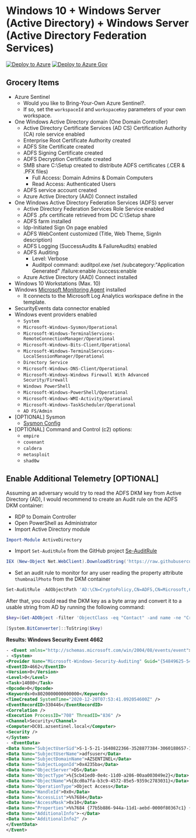 # Windows 10 + Windows Server (Active Directory) + Windows Server (Active Directory Federation Services)

[![Deploy to Azure](https://aka.ms/deploytoazurebutton)](https://portal.azure.com/#create/Microsoft.Template/uri/https%3A%2F%2Fraw.githubusercontent.com%2FOTRF%2FAzure-Sentinel2Go%2Fmaster%2Fgrocery-list%2Fwin10-AD-ADFS%2Fazuredeploy.json)
[![Deploy to Azure Gov](https://aka.ms/deploytoazuregovbutton)](https://portal.azure.us/#create/Microsoft.Template/uri/https%3A%2F%2Fraw.githubusercontent.com%2FOTRF%2FAzure-Sentinel2Go%2Fmaster%2Fgrocery-list%2Fwin10-AD-ADFS%2Fazuredeploy.json)

## Grocery Items

* Azure Sentinel
    * Would you like to Bring-Your-Own Azure Sentinel?.
    * If so, set the `workspaceId` and `workspaceKey` parameters of your own workspace.
* One Windows Active Directory domain (One Domain Controller)
    * Active Directory Certificate Services (AD CS) Certification Authority (CA) role service enabled
    * Enterprise Root Certificate Authority created
    * ADFS Site Certificate created
    * ADFS Signing Certificate created
    * ADFS Decryption Certificate created
    * SMB share C:\Setup created to distribute ADFS certificates (.CER & .PFX files)
        * Full Access: Domain Admins & Domain Computers
        * Read Access: Authenticated Users
    * ADFS service account created
    * Azure Active Directory (AAD) Connect installed
* One Windows Active Directory Federation Services (ADFS) server
    * Active Directory Federation Services Role Service enabled
    * ADFS .pfx certificate retrieved from DC C:\Setup share
    * ADFS farm installed
    * Idp-Initiated Sign On page enabled
    * ADFS WebContent customized (Title, Web Theme, SignIn description)
    * ADFS Logging (SuccessAudits & FailureAudits) enabled
    * ADFS Auditing
        * Level: Verbose
        * Auditpol command: auditpol.exe /set /subcategory:"Application Generated" /failure:enable /success:enable
    * Azure Active Directory (AAD) Connect installed
* Windows 10 Workstations (Max. 10)
* Windows [Microsoft Monitoring Agent](https://docs.microsoft.com/en-us/services-hub/health/mma-setup) installed
    * It connects to the Microsoft Log Analytics workspace define in the template.
* SecurityEvents data connector enabled
* Windows event providers enabled
    * `System`
    * `Microsoft-Windows-Sysmon/Operational`
    * `Microsoft-Windows-TerminalServices-RemoteConnectionManager/Operational`
    * `Microsoft-Windows-Bits-Client/Operational`
    * `Microsoft-Windows-TerminalServices-LocalSessionManager/Operational`
    * `Directory Service`
    * `Microsoft-Windows-DNS-Client/Operational`
    * `Microsoft-Windows-Windows Firewall With Advanced Security/Firewall`
    * `Windows PowerShell`
    * `Microsoft-Windows-PowerShell/Operational`
    * `Microsoft-Windows-WMI-Activity/Operational`
    * `Microsoft-Windows-TaskScheduler/Operational`
    * `AD FS/Admin`
* [OPTIONAL] Sysmon
    * [Sysmon Config](https://github.com/OTRF/Blacksmith/blob/master/resources/configs/sysmon/sysmon.xml)
* [OPTIONAL] Command and Control (c2) options:
    * `empire`
    * `covenant`
    * `caldera`
    * `metasploit`
    * `shad0w`

## Enable Additional Telemetry [OPTIONAL]

Assuming an adversary would try to read the ADFS DKM key from Active Directory (AD), I would recommend to create an Audit rule on the ADFS DKM container:

* RDP to Domain Controller
* Open PowerShell as Administrator
* Import Active Directory module

```PowerShell
Import-Module ActiveDirectory
```

* Import `Set-AuditRule` from the GitHub project [Se-AuditRule](https://github.com/OTRF/Set-AuditRule)

```PowerShell
IEX (New-Object Net.WebClient).DownloadString('https://raw.githubusercontent.com/OTRF/Set-AuditRule/master/Set-AuditRule.ps1')`
```

* Set an audit rule to monitor for any user reading the property attribute `thumbnailPhoto` from the DKM container

```PowerShell
Set-AuditRule -AdObjectPath 'AD:\CN=CryptoPolicy,CN=ADFS,CN=Microsoft,CN=Program Data,DC=azsentinel,DC=local' -WellKnownSidType WorldSid -Rights GenericRead -InheritanceFlags None -AuditFlags Success -AttributeGUID '8d3bca50-1d7e-11d0-a081-00aa006c33ed'
````

After that, you could read the DKM key as a byte array and convert it to a usable string from AD by running the following command:

```PowerShell
$key=(Get-ADObject -filter 'ObjectClass -eq "Contact" -and name -ne "CryptoPolicy"' -SearchBase "CN=ADFS,CN=Microsoft,CN=Program Data,DC=azsentinel,DC=local" -Properties thumbnailPhoto).thumbnailPhoto

[System.BitConverter]::ToString($key)
```

**Results: Windows Security Event 4662**

```xml
- <Event xmlns="http://schemas.microsoft.com/win/2004/08/events/event"> 
- <System> 
<Provider Name="Microsoft-Windows-Security-Auditing" Guid="{54849625-5478-4994-a5ba-3e3b0328c30d}" /> 
<EventID>4662</EventID> 
<Version>0</Version> 
<Level>0</Level> 
<Task>14080</Task> 
<Opcode>0</Opcode> 
<Keywords>0x8020000000000000</Keywords> 
<TimeCreated SystemTime="2020-12-20T07:53:41.092054600Z" /> 
<EventRecordID>330446</EventRecordID> 
<Correlation /> 
<Execution ProcessID="708" ThreadID="836" /> 
<Channel>Security</Channel> 
<Computer>DC01.azsentinel.local</Computer> 
<Security /> 
</System> 
- <EventData> 
<Data Name="SubjectUserSid">S-1-5-21-1640822366-3528877384-3060188657-1103</Data> 
<Data Name="SubjectUserName">adfsuser</Data> 
<Data Name="SubjectDomainName">AZSENTINEL</Data> 
<Data Name="SubjectLogonId">0x4235ba</Data> 
<Data Name="ObjectServer">DS</Data> 
<Data Name="ObjectType">%{5cb41ed0-0e4c-11d0-a286-00aa003049e2}</Data> 
<Data Name="ObjectName">%{8cd0a7fa-b3c9-4572-85e5-9359c2783031}</Data> 
<Data Name="OperationType">Object Access</Data> 
<Data Name="HandleId">0x0</Data> 
<Data Name="AccessList">%%7684</Data> 
<Data Name="AccessMask">0x10</Data> 
<Data Name="Properties">%%7684 {77b5b886-944a-11d1-aebd-0000f80367c1} {8d3bca50-1d7e-11d0-a081-00aa006c33ed} {5cb41ed0-0e4c-11d0-a286-00aa003049e2}</Data> 
<Data Name="AdditionalInfo">-</Data> 
<Data Name="AdditionalInfo2" /> 
</EventData> 
</Event>
```